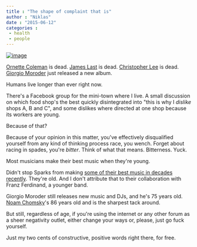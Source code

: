 ```yaml
---
title : "The shape of complaint that is"
author : "Niklas"
date : "2015-06-12"
categories : 
 - health
 - people
---
```


[![image](https://niklasblog.com/wp-content/wpid-wp-1434079230079.jpg "wp-1434079230079")](https://niklasblog.com/wp-content/wpid-wp-14340792300791.jpg)

[Ornette Coleman](http://en.wikipedia.org/wiki/Ornette_Coleman) is dead. [James Last](http://en.wikipedia.org/wiki/James_Last) is dead. [Christopher Lee](http://en.wikipedia.org/wiki/Christopher_Lee) is dead. [Giorgio Moroder](http://en.wikipedia.org/wiki/Giorgio_Moroder) just released a new album.

Humans live longer than ever right now.

There's a Facebook group for the mini-town where I live. A small discussion on which food shop's the best quickly disintegrated into "this is why I _dislike_ shops A, B and C", and some dislikes where directed at one shop because its workers are young.

Because of that?

Because of your opinion in this matter, you've effectively disqualified yourself from any kind of thinking process race, you wench. Forget about racing in spades, you're _bitter_. Think of what that means. Bitterness. Yuck.

Most musicians make their best music when they're young.

Didn't stop Sparks from making [some of their best music in decades recently](http://www.theguardian.com/music/2015/jun/11/franz-and-sparks-this-town-is-big-enough-for-both-of-us). They're old. And I don't attribute that to their collaboration with Franz Ferdinand, a younger band.

Giorgio Moroder still releases new music and DJs, and he's 75 years old. [Noam Chomsky](http://en.wikipedia.org/wiki/Noam_Chomsky)'s 86 years old and is the sharpest tack around.

But still, regardless of age, if you're using the internet or any other forum as a sheer negativity outlet, either change your ways or, please, just go fuck yourself.

Just my two cents of constructive, positive words right there, for free.
